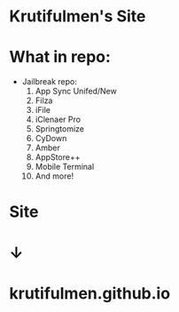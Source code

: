 # Krutifulmen's Site

# What in repo:
* Jailbreak repo:
  1. App Sync Unifed/New
  2. Filza
  3. iFile
  4. iClenaer Pro
  5. Springtomize
  6. CyDown
  7. Amber
  8. AppStore++
  9. Mobile Terminal
  10. And more!
# Site



# ↓
# krutifulmen.github.io
